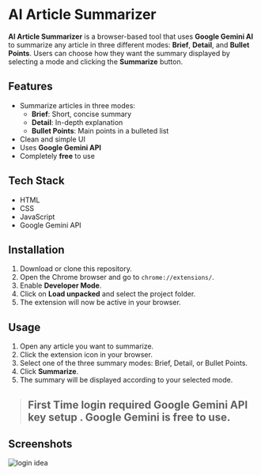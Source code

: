 # AI Article Summarizer

**AI Article Summarizer** is a browser-based tool that uses **Google Gemini AI** to summarize any article in three different modes: **Brief**, **Detail**, and **Bullet Points**. Users can choose how they want the summary displayed by selecting a mode and clicking the **Summarize** button.

## Features

- Summarize articles in three modes:
  - **Brief**: Short, concise summary
  - **Detail**: In-depth explanation
  - **Bullet Points**: Main points in a bulleted list
- Clean and simple UI
- Uses **Google Gemini API**
- Completely **free** to use

## Tech Stack

- HTML  
- CSS  
- JavaScript  
- Google Gemini API

## Installation

1. Download or clone this repository.
2. Open the Chrome browser and go to `chrome://extensions/`.
3. Enable **Developer Mode**.
4. Click on **Load unpacked** and select the project folder.
5. The extension will now be active in your browser.

## Usage

1. Open any article you want to summarize.
2. Click the extension icon in your browser.
3. Select one of the three summary modes: Brief, Detail, or Bullet Points.
4. Click **Summarize**.
5. The summary will be displayed according to your selected mode.

> ## First Time login required Google Gemini API key setup . Google Gemini is free to use.

## Screenshots
<img src="/imgsc/1" alt="login idea">


